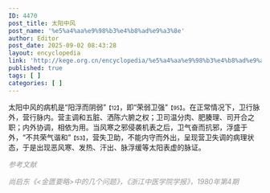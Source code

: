```yaml
---
ID: 4470
post_title: 太阳中风
post_name: '%e5%a4%aa%e9%98%b3%e4%b8%ad%e9%a3%8e'
author: Editor
post_date: 2025-09-02 08:43:28
layout: encyclopedia
link: 'http://kege.org.cn/encyclopedia/%e5%a4%aa%e9%98%b3%e4%b8%ad%e9%a3%8e'
published: true
tags: [ ]
categories: [ ]
---
```

太阳中风的病机是“阳浮而阴弱”<span style="font-size: 8pt;">【12】</span>，即“荣弱卫强”<span style="font-size: 8pt;">【95】</span>。在正常情况下，卫行脉外，营行脉内。营主调和五脏、洒陈六腑之权；卫司温分肉、肥腠理、司开合之职；内外协调，相依为用。当风寒之邪侵袭机表之后，卫气奋而抗邪，浮盛于外，“不共荣气谐和”<span style="font-size: 8pt;">【53】</span>，营失卫助，不能内守而外出，呈现营卫失调的病理状态，于是出现恶风寒、发热、汗出、脉浮缓等太阳表虚的脉证。

<span style="color: #999999;"><em>参考文献</em></span>

<span style="color: #999999;"><em>尚启东《&lt;金匮要略&gt;中的几个问题》，《浙江中医学院学报》，1980年第4期</em></span>